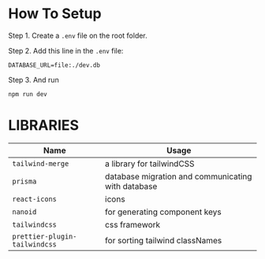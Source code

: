 # How To Setup

Step 1. Create a `.env` file on the root folder.

Step 2. Add this line in the `.env` file:

```
DATABASE_URL=file:./dev.db
```

Step 3. And run

```
npm run dev
```

# LIBRARIES

| Name                          | Usage                                              |
| ----------------------------- | -------------------------------------------------- |
| `tailwind-merge`              | a library for tailwindCSS                          |
| `prisma`                      | database migration and communicating with database |
| `react-icons`                 | icons                                              |
| `nanoid`                      | for generating component keys                      |
| `tailwindcss`                 | css framework                                      |
| `prettier-plugin-tailwindcss` | for sorting tailwind classNames                    |
